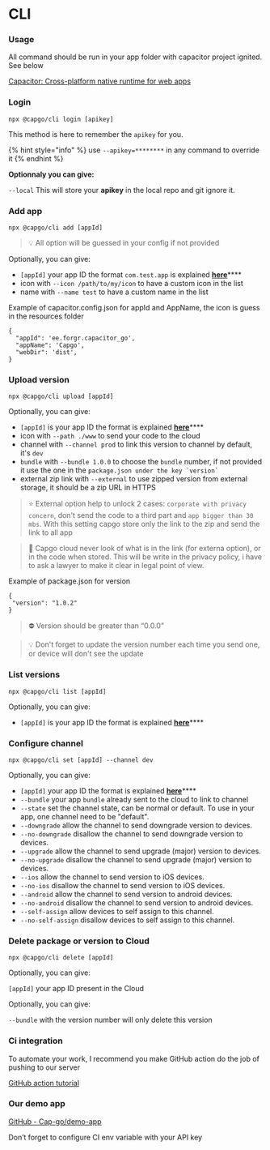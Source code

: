 # CLI

### Usage

All command should be run in your app folder with capacitor project ignited. See below

[Capacitor: Cross-platform native runtime for web apps](https://capacitorjs.com/docs/getting-started)

### **Login**

`npx @capgo/cli login [apikey]`&#x20;

This method is here to remember the `apikey` for you.&#x20;

{% hint style="info" %}
use `--apikey=********` in any command to override it
{% endhint %}

**Optionnaly you can give:**

`--local` This will store your **apikey** in the local repo and git ignore it.&#x20;

### **Add app**

`npx @capgo/cli add [appId]`&#x20;

> 💡 All option will be guessed in your config if not provided

Optionally, you can give:

* `[appId]` your app ID the format `com.test.app` is explained [**here**](https://capacitorjs.com/docs/cli/commands/init)****
* icon with `--icon /path/to/my/icon` to have a custom icon in the list
* name with `--name test` to have a custom name in the list

Example of capacitor.config.json for appId and AppName, the icon is guess in the resources folder

```
{
  "appId": 'ee.forgr.capacitor_go',
  "appName": 'Capgo',
  "webDir": 'dist',
}
```

### Upload **version**

`npx @capgo/cli upload [appId]`&#x20;

Optionally, you can give:

* `[appId]` is your app ID the format is explained [**here**](https://capacitorjs.com/docs/cli/commands/init)****
* icon with `--path ./www` to send your code to the cloud
* channel with `--channel prod` to link this version to channel by default, it's `dev`
* `bundle` with `--bundle 1.0.0` to choose the `bundle` number, if not provided it use the one in the `` package.json under the key `version` ``
* external zip link with `--external` to use zipped version from external storage, it should be a zip URL in HTTPS

> ⭐️ External option help to unlock 2 cases: `corporate with privacy concern`, don't send the code to a third part and `app bigger than 30 mbs`. With this setting capgo store only the link to the zip and send the link to all app

> 👀 Capgo cloud never look of what is in the link (for externa option), or in the code when stored. This will be write in the privacy policy, i have to ask a lawyer to make it clear in legal point of view.

Example of package.json for version

```
{
 "version": "1.0.2"
}
```

> ⛔ Version should be greater than “0.0.0”

> 💡 Don't forget to update the version number each time you send one, or device will don't see the update

### **List versions**

`npx @capgo/cli list [appId]`&#x20;

Optionally, you can give:

* `[appId]` is your app ID the format is explained [**here**](https://capacitorjs.com/docs/cli/commands/init)****

### **Configure channel**

`npx @capgo/cli set [appId] --channel dev`&#x20;

Optionally, you can give:

* `[appId]` your app ID the format is explained [**here**](https://capacitorjs.com/docs/cli/commands/init)****
* `--bundle` your app `bundle` already sent to the cloud to link to channel
* `--state` set the channel state, can be normal or default. To use in your app, one channel need to be "default".
* `--downgrade` allow the channel to send downgrade version to devices.
* `--no-downgrade` disallow the channel to send downgrade version to devices.
* `--upgrade` allow the channel to send upgrade (major) version to devices.
* `--no-upgrade` disallow the channel to send upgrade (major) version to devices.
* `--ios` allow the channel to send version to iOS devices.
* `--no-ios` disallow the channel to send version to iOS devices.
* `--android` allow the channel to send version to android devices.
* `--no-android` disallow the channel to send version to android devices.
* `--self-assign` allow devices to self assign to this channel.
* `--no-self-assign` disallow devices to self assign to this channel.

### **Delete package or version to Cloud**

`npx @capgo/cli delete [appId]`&#x20;

Optionally, you can give:

`[appId]` your app ID present in the Cloud

Optionally, you can give:

`--bundle` with the version number will only delete this version

### Ci integration

To automate your work, I recommend you make GitHub action do the job of pushing to our server

[GitHub action tutorial](https://capgo.app/blog/automatic-build-and-release-with-github-actions)

### Our demo app

[GitHub - Cap-go/demo-app](https://github.com/Cap-go/demo-app)

Don’t forget to configure CI env variable with your API key
